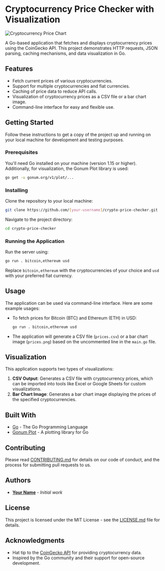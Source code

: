 
# Cryptocurrency Price Checker with Visualization

![Cryptocurrency Price Chart](https://files.oaiusercontent.com/file-3b3DByS36q4f1jDyWUZ5lJc5?se=2023-11-17T23%3A49%3A23Z&sp=r&sv=2021-08-06&sr=b&rscc=max-age%3D31536000%2C%20immutable&rscd=attachment%3B%20filename%3D60a73db7-098f-4c13-af0f-8edea629f4b8.webp&sig=iNzzdxM/JsLKtKasRFRVMPoBU/F5Msgx0Sj3laQkIhE%3D)

A Go-based application that fetches and displays cryptocurrency prices using the CoinGecko API. This project demonstrates HTTP requests, JSON parsing, caching mechanisms, and data visualization in Go.

## Features

- Fetch current prices of various cryptocurrencies.
- Support for multiple cryptocurrencies and fiat currencies.
- Caching of price data to reduce API calls.
- Visualization of cryptocurrency prices as a CSV file or a bar chart image.
- Command-line interface for easy and flexible use.

## Getting Started

Follow these instructions to get a copy of the project up and running on your local machine for development and testing purposes.

### Prerequisites

You'll need Go installed on your machine (version 1.15 or higher). Additionally, for visualization, the Gonum Plot library is used:

```bash
go get -u gonum.org/v1/plot/...
```

### Installing

Clone the repository to your local machine:

```bash
git clone https://github.com/[your-username]/crypto-price-checker.git
```

Navigate to the project directory:

```bash
cd crypto-price-checker
```

### Running the Application

Run the server using:

```bash
go run . bitcoin,ethereum usd
```

Replace `bitcoin,ethereum` with the cryptocurrencies of your choice and `usd` with your preferred fiat currency.

## Usage

The application can be used via command-line interface. Here are some example usages:

- To fetch prices for Bitcoin (BTC) and Ethereum (ETH) in USD:
  
  ```bash
  go run . bitcoin,ethereum usd
  ```

- The application will generate a CSV file (`prices.csv`) or a bar chart image (`prices.png`) based on the uncommented line in the `main.go` file.

## Visualization

This application supports two types of visualizations:

1. **CSV Output**: Generates a CSV file with cryptocurrency prices, which can be imported into tools like Excel or Google Sheets for custom visualizations.
2. **Bar Chart Image**: Generates a bar chart image displaying the prices of the specified cryptocurrencies.

## Built With

- [Go](https://golang.org/) - The Go Programming Language
- [Gonum Plot](https://gonum.org/v1/plot) - A plotting library for Go

## Contributing

Please read [CONTRIBUTING.md](https://github.com/[your-username]/crypto-price-checker/CONTRIBUTING.md) for details on our code of conduct, and the process for submitting pull requests to us.

## Authors

- **[Your Name](https://github.com/[your-username])** - *Initial work*

## License

This project is licensed under the MIT License - see the [LICENSE.md](LICENSE.md) file for details.

## Acknowledgments

- Hat tip to the [CoinGecko API](https://www.coingecko.com/en/api) for providing cryptocurrency data.
- Inspired by the Go community and their support for open-source development.

